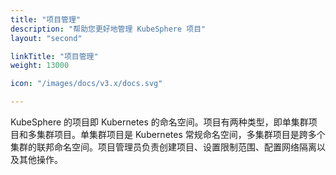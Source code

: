 ```yaml
---
title: "项目管理"
description: "帮助您更好地管理 KubeSphere 项目"
layout: "second"

linkTitle: "项目管理"
weight: 13000

icon: "/images/docs/v3.x/docs.svg"

---
```


KubeSphere 的项目即 Kubernetes 的命名空间。项目有两种类型，即单集群项目和多集群项目。单集群项目是 Kubernetes 常规命名空间，多集群项目是跨多个集群的联邦命名空间。项目管理员负责创建项目、设置限制范围、配置网络隔离以及其他操作。
